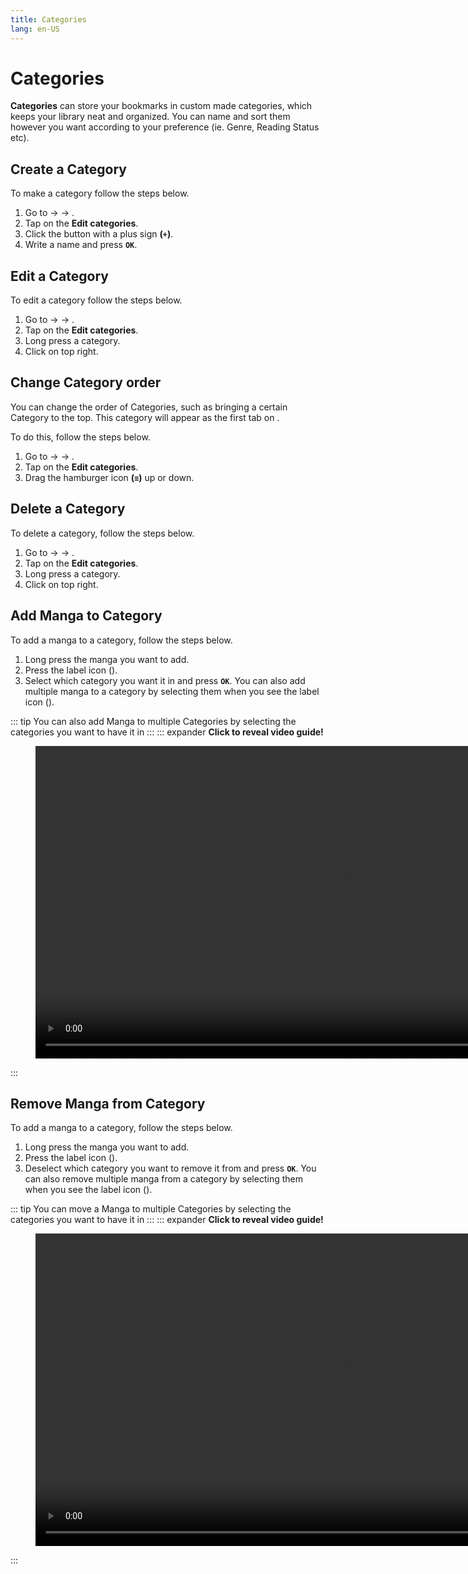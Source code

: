 ```yaml
---
title: Categories
lang: en-US
---
```


# Categories

**Categories** can store your bookmarks in custom made categories, which keeps your library neat and organized. You can name and sort them however you want according to your preference (ie. Genre, Reading Status etc).

## Create a Category

To make a category follow the steps below.

1. Go to <Navigation item="more"/> → <Navigation item="settings"/> → <Navigation item="library"/>.
1. Tap on the **Edit categories**.
1. Click the button with a plus sign **(`+`)**.
1. Write a name and press **`OK`**.

## Edit a Category

To edit a category follow the steps below.

1. Go to <Navigation item="more"/> → <Navigation item="settings"/> → <Navigation item="library"/>.
1. Tap on the **Edit categories**.
1. Long press a category.
1. Click <Navigation item="edit"/> on top right.

## Change Category order

You can change the order of Categories, such as bringing a certain Category to the top. This category will appear as the first tab on <Navigation item="library"/>.

To do this, follow the steps below.

1. Go to <Navigation item="more"/> → <Navigation item="settings"/> → <Navigation item="library"/>.
1. Tap on the **Edit categories**.
1. Drag the hamburger icon **(`≡`)** up or down.

## Delete a Category

To delete a category, follow the steps below.

1. Go to <Navigation item="more"/> → <Navigation item="settings"/> → <Navigation item="library"/>.
1. Tap on the **Edit categories**.
1. Long press a category.
1. Click <Navigation item="delete"/> on top right.

## Add Manga to Category

To add a manga to a category, follow the steps below.

1. Long press the manga you want to add. 
1. Press the label icon (<MaterialIcon icon-name="label"/>). 
1. Select which category you want it in and press **`OK`**. You can also add multiple manga to a category by selecting them when you see the label icon (<MaterialIcon icon-name="label"/>).

::: tip
You can also add Manga to multiple Categories by selecting the categories you want to have it in
:::
::: expander <strong>Click to reveal video guide!</strong>
<figure class="centered">
	<video muted loop controls :poster="$withBase('/assets/media/video-guide-category-add-to.png')" height="500" controlslist="nodownload noremoteplayback" preload="none" loading="lazy" crossorigin="use-credentials">
		<source :src="$withBase('/assets/media/video-guide-category-add-to.webm')" type="video/webm"/>
	</video>
</figure>
:::

## Remove Manga from Category

To add a manga to a category, follow the steps below.

1. Long press the manga you want to add. 
1. Press the label icon (<MaterialIcon icon-name="label"/>). 
1. Deselect which category you want to remove it from and press **`OK`**. You can also remove multiple manga from a category by selecting them when you see the label icon (<MaterialIcon icon-name="label"/>).

::: tip
You can move a Manga to multiple Categories by selecting the categories you want to have it in
:::
::: expander <strong>Click to reveal video guide!</strong>
<figure class="centered">
	<video muted loop controls :poster="$withBase('/assets/media/video-guide-category-remove-from.png')" height="500" controlslist="nodownload noremoteplayback" preload="none" loading="lazy" crossorigin="use-credentials">
		<source :src="$withBase('/assets/media/video-guide-category-remove-from.webm')" type="video/webm"/>
	</video>
</figure>
:::
